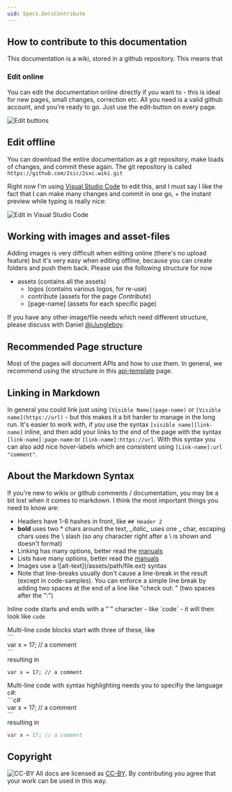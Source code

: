 ```yaml
---
uid: Specs.DocsContribute
---
```

## How to contribute to this documentation
This documentation is a wiki, stored in a github repository. This means that

### Edit online
You can edit the documentation online directly if you want to - this is ideal for new pages, small changes, correction etc. All you need is a valid github account, and you're ready to go. Just use the edit-button on every page.

![Edit buttons](/assets/contribute/Edit-in-a-page.png)

## Edit offline
You can download the entire documentation as a git repository, make loads of changes, and commit these again. The git repository is called `https://github.com/2sic/2sxc.wiki.git`

Right now I'm using [Visual Studio Code][vs-code] to edit this, and I must say I like the fact that I can make many changes and commit in one go, + the instant preview while typing is really nice: 

![Edit in Visual Studio Code](/assets/contribute/edit-in-vs-code.png)

## Working with images and asset-files
Adding images is very difficult when editing online (there's no upload feature) but it's very easy when editing offline, because you can create folders and push them back. Please use the following structure for now

* assets (contains all the assets)
  * logos (contains various logos, for re-use)
  * contribute (assets for the page _Contribute_)
  * \[page-name\] (assets for each specific page)

If you have any other image/file needs which need different structure, please discuss with Daniel [@iJungleboy](/iJungleboy).

## Recommended Page structure
Most of the pages will document APIs and how to use them. In general, we recommend using the structure in this [api-template][api-template] page.  

## Linking in Markdown
In general you could link just using `[Visible Name](page-name)` or `[Visible name](https://url)` - but this makes it a bit 
harder to manage in the long run. It's easier to work with, if you use the syntax `[visible name][link-name]` inline, and then
add your links to the end of the page with the syntax `[link-name]:page-name` or `[link-name]:https://url`. With this syntax
you can also add nice hover-labels which are consistent using `[Link-name]:url "comment"`.

## About the Markdown Syntax
If you're new to wikis or github comments / documentation, you may be a bit lost when it comes to markdown. I think the most important things you need to know are:

* Headers have 1-6 hashes in front, like `## Header 2`
* **bold** uses two \* chars around the text, _\_italic\__ uses one \_ char, escaping chars uses the \ slash (so any character right after a \\ is shown and doesn't format)
* Linking has many options, better read the [manuals][git-manual]
* Lists have many options, better read the [manuals][git-manual]
* Images use a \!\[alt-text\](/assets/path/file.ext) syntax
* Note that line-breaks usually don't cause a line-break in the result (except in code-samples). You can enforce a simple line break by adding two spaces at the end of a line like "check out:  " (two spaces after the ":") 

Inline code starts and ends with a "\`" character - like \`code\` - it will then look like `code`

Multi-line code blocks start with three of these, like  
\`\`\`  
var x = 17; // a comment  
\`\`\`  
resulting in  
```
var x = 17; // a comment
```
Multi-line code with syntax highlighting needs you to specifiy the language c#:  
\`\`\`c#  
var x = 17; // a comment  
\`\`\`  
resulting in  
```c#
var x = 17; // a comment
```  

## Copyright
![CC-BY][cc-icon]
All docs are licensed as [CC-BY][cc]. By contributing you agree that your work can be used in this way. 

[vs-code]:https://code.visualstudio.com/
[git-manual]:/adam-p/markdown-here/wiki/Markdown-Cheatsheet
[cc]:https://creativecommons.org/licenses/by/4.0/
[cc-icon]:https://licensebuttons.net/l/by/4.0/88x31.png
[api-template]:Template-Api-Docs.md